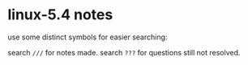 # linux-5.4 notes
use some distinct symbols for easier searching:

search `///` for notes made.
search `???` for questions still not resolved.
